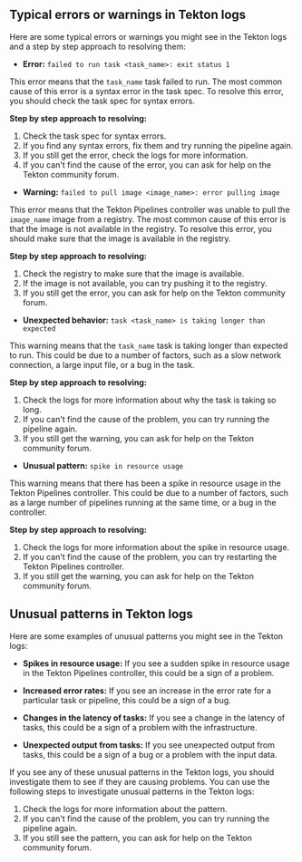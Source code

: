 ## Typical errors or warnings in Tekton logs

Here are some typical errors or warnings you might see in the Tekton logs and a step by step approach to resolving them:

* **Error:** `failed to run task <task_name>: exit status 1`

This error means that the `task_name` task failed to run. The most common cause of this error is a syntax error in the task spec. To resolve this error, you should check the task spec for syntax errors.

**Step by step approach to resolving:**

1. Check the task spec for syntax errors.
2. If you find any syntax errors, fix them and try running the pipeline again.
3. If you still get the error, check the logs for more information.
4. If you can't find the cause of the error, you can ask for help on the Tekton community forum.

* **Warning:** `failed to pull image <image_name>: error pulling image`

This error means that the Tekton Pipelines controller was unable to pull the `image_name` image from a registry. The most common cause of this error is that the image is not available in the registry. To resolve this error, you should make sure that the image is available in the registry.

**Step by step approach to resolving:**

1. Check the registry to make sure that the image is available.
2. If the image is not available, you can try pushing it to the registry.
3. If you still get the error, you can ask for help on the Tekton community forum.

* **Unexpected behavior:** `task <task_name> is taking longer than expected`

This warning means that the `task_name` task is taking longer than expected to run. This could be due to a number of factors, such as a slow network connection, a large input file, or a bug in the task.

**Step by step approach to resolving:**

1. Check the logs for more information about why the task is taking so long.
2. If you can't find the cause of the problem, you can try running the pipeline again.
3. If you still get the warning, you can ask for help on the Tekton community forum.

* **Unusual pattern:** `spike in resource usage`

This warning means that there has been a spike in resource usage in the Tekton Pipelines controller. This could be due to a number of factors, such as a large number of pipelines running at the same time, or a bug in the controller.

**Step by step approach to resolving:**

1. Check the logs for more information about the spike in resource usage.
2. If you can't find the cause of the problem, you can try restarting the Tekton Pipelines controller.
3. If you still get the warning, you can ask for help on the Tekton community forum.

## Unusual patterns in Tekton logs

Here are some examples of unusual patterns you might see in the Tekton logs:

* **Spikes in resource usage:** If you see a sudden spike in resource usage in the Tekton Pipelines controller, this could be a sign of a problem.

* **Increased error rates:** If you see an increase in the error rate for a particular task or pipeline, this could be a sign of a bug.

* **Changes in the latency of tasks:** If you see a change in the latency of tasks, this could be a sign of a problem with the infrastructure.

* **Unexpected output from tasks:** If you see unexpected output from tasks, this could be a sign of a bug or a problem with the input data.

If you see any of these unusual patterns in the Tekton logs, you should investigate them to see if they are causing problems. You can use the following steps to investigate unusual patterns in the Tekton logs:

1. Check the logs for more information about the pattern.
2. If you can't find the cause of the problem, you can try running the pipeline again.
3. If you still see the pattern, you can ask for help on the Tekton community forum.
